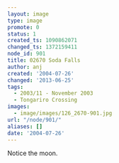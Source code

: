 ```yaml
---
layout: image
type: image
promote: 0
status: 1
created_ts: 1090862071
changed_ts: 1372159411
node_id: 901
title: 02670 Soda Falls
author: anj
created: '2004-07-26'
changed: '2013-06-25'
tags:
  - 2003/11 - November 2003
  - Tongariro Crossing
images:
  - image/images/126_2670-901.jpg
url: "/node/901/"
aliases: []
date: '2004-07-26'
---
```

Notice the moon.
